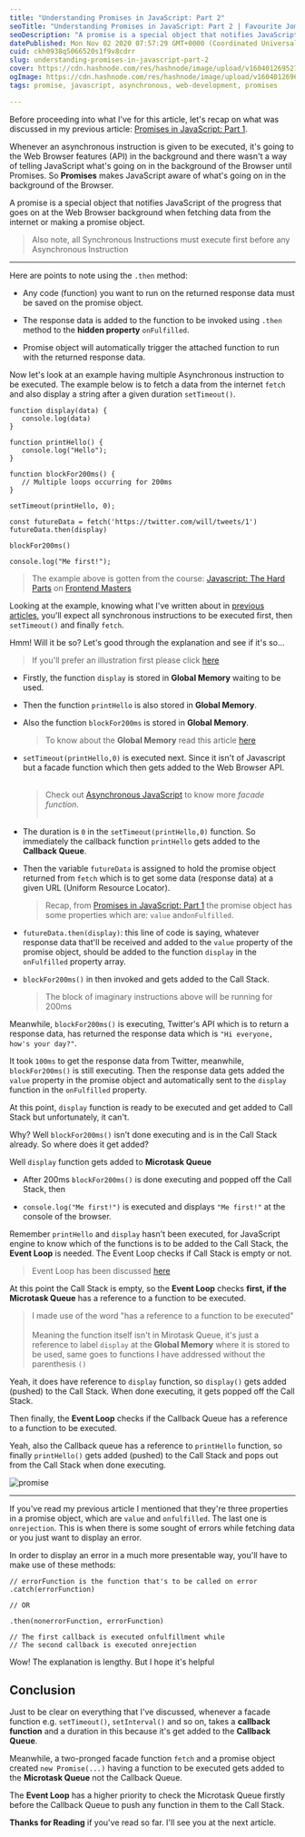 ```yaml
---
title: "Understanding Promises in JavaScript: Part 2"
seoTitle: "Understanding Promises in JavaScript: Part 2 | Favourite Jome"
seoDescription: "A promise is a special object that notifies JavaScript of the progress that goes on at the Web Browser background when fetching data from the internet or .."
datePublished: Mon Nov 02 2020 07:57:29 GMT+0000 (Coordinated Universal Time)
cuid: ckh0938q5066520s1f9v8cdrr
slug: understanding-promises-in-javascript-part-2
cover: https://cdn.hashnode.com/res/hashnode/image/upload/v1604012695271/4Kika9rWI.png
ogImage: https://cdn.hashnode.com/res/hashnode/image/upload/v1604012696455/D9Uw4YXaE.png
tags: promise, javascript, asynchronous, web-development, promises

---
```


Before proceeding into what I've for this article, let's recap on what was discussed in my previous article: [Promises in JavaScript: Part 1](https://favouritejome.hashnode.dev/promises-in-javascript-part-1).

Whenever an asynchronous instruction is given to be executed, it's going to the Web Browser features (API) in the background and there wasn't a way of telling JavaScript what's going on in the background of the Browser until Promises. So **Promises** makes JavaScript aware of what's going on in the background of the Browser.

A promise is a special object that notifies JavaScript of the progress that goes on at the Web Browser background when fetching data from the internet or making a promise object.

> Also note, all Synchronous Instructions must execute first before any Asynchronous Instruction

---

Here are points to note using the `.then` method:

- Any code (function) you want to run on the returned response data must be saved on the promise object.

- The response data is added to the function to be invoked using `.then` method to the **hidden property** `onFulfilled`.

- Promise object will automatically trigger the attached function to run with the returned response data.

Now let's look at an example having multiple Asynchronous instruction to be executed. The example below is to fetch a data from the internet `fetch` and also display a string after a given duration `setTimeout()`.

```
function display(data) {
   console.log(data)
}

function printHello() {
   console.log("Hello");
}

function blockFor200ms() {
   // Multiple loops occurring for 200ms
}

setTimeout(printHello, 0);

const futureData = fetch('https://twitter.com/will/tweets/1')
futureData.then(display)

blockFor200ms()

console.log("Me first!");
```

> The example above is gotten from the course: [Javascript: The Hard Parts](https://frontendmasters.com/courses/javascript-hard-parts-v2/) on [Frontend Masters](https://frontendmasters.com/)

Looking at the example, knowing what I've written about in [previous articles](https://favouritejome.hashnode.dev/promises-in-javascript-part-1), you'll expect all synchronous instructions to be executed first, then `setTimeout()` and finally `fetch`.

Hmm! Will it be so? Let's good through the explanation and see if it's so...

> If you'll prefer an illustration first please click [here](#image)

- Firstly, the function `display` is stored in **Global Memory** waiting to be used.

- Then the function `printHello` is also stored in **Global Memory**.

- Also the function `blockFor200ms` is stored in **Global Memory**.

  > To know about the **Global Memory** read this article [here](https://favouritejome.hashnode.dev/principles-of-javascript)

- `setTimeout(printHello,0)` is executed next. Since it isn't of Javascript but a facade function which then gets added to the Web Browser API.<br>
  <br>

  > Check out [Asynchronous JavaScript]() to know more _facade function_.<br><br>

- The duration is `0` in the `setTimeout(printHello,0)` function. So immediately the callback function `printHello` gets added to the **Callback Queue**.

- Then the variable `futureData` is assigned to hold the promise object returned from `fetch` which is to get some data (response data) at a given URL (Uniform Resource Locator).

   > Recap, from [Promises in JavaScript: Part 1](https://favouritejome.hashnode.dev/promises-in-javascript-part-1) the promise object has some properties which are: `value` and`onFulfilled`.

- `futureData.then(display)`: this line of code is saying, whatever response data that'll be received and added to the `value` property of the promise object, should be added to the function `display` in the `onFulfilled` property array.

- `blockFor200ms()` in then invoked and gets added to the Call Stack.

   > The block of imaginary instructions above will be running for 200ms

Meanwhile, `blockFor200ms()` is executing, Twitter's API which is to return a response data, has returned the response data which is `"Hi everyone, how's your day?"`.

It took `100ms` to get the response data from Twitter, meanwhile, `blockFor200ms()` is still executing. Then the response data gets added the `value` property in the promise object and automatically sent to the `display` function in the `onFulfilled` property.

At this point, `display` function is ready to be executed and get added to Call Stack but unfortunately, it can't.

Why? Well `blockFor200ms()` isn't done executing and is in the Call Stack already. So where does it get added?

Well `display` function gets added to **Microtask Queue**

- After 200ms `blockFor200ms()` is done executing and popped off the Call Stack, then

- `console.log("Me first!")` is executed and displays `"Me first!"` at the console of the browser.

Remember `printHello` and `display` hasn't been executed, for JavaScript engine to know which of the functions is to be added to the Call Stack, the **Event Loop** is needed. The Event Loop checks if Call Stack is empty or not.

> Event Loop has been discussed [here](https://favouritejome.hashnode.dev/asynchronous-javascript)

At this point the Call Stack is empty, so the **Event Loop** checks **first, if the Microtask Queue** has a reference to a function to be executed.

> I made use of the word "has a reference to a function to be executed" <br>
> <br>
> Meaning the function itself isn't in Mirotask Queue, it's just a reference to label `display` at the **Global Memory** where it is stored to be used, same goes to functions I have addressed without the parenthesis `()`

Yeah, it does have reference to `display` function, so `display()` gets added (pushed) to the Call Stack. When done executing, it gets popped off the Call Stack.

Then finally, the **Event Loop** checks if the Callback Queue has a reference to a function to be executed.

Yeah, also the Callback queue has a reference to `printHello` function, so finally `printHello()` gets added (pushed) to the Call Stack and pops out from the Call Stack when done executing.

<span id="image"></span>
![promise](https://jomefavourite.github.io/Images/promise2.png)

---

If you've read my previous article I mentioned that they're three properties in a promise object, which are `value` and `onfulfilled`. The last one is `onrejection`. This is when there is some sought of errors while fetching data or you just want to display an error.

In order to display an error in a much more presentable way, you'll have to make use of these methods:

```
// errorFunction is the function that's to be called on error
.catch(errorFunction)

// OR

.then(nonerrorFunction, errorFunction)

// The first callback is executed onfulfillment while
// The second callback is executed onrejection
```

Wow! The explanation is lengthy. But I hope it's helpful

## Conclusion

Just to be clear on everything that I've discussed, whenever a facade function e.g. `setTimeout()`, `setInterval()` and so on, takes a **callback function** and a duration in this because it's get added to the **Callback Queue**.

Meanwhile, a two-pronged facade function `fetch` and a promise object created `new Promise(...)` having a function to be executed gets added to the **Microtask Queue** not the Callback Queue.

The **Event Loop** has a higher priority to check the Microtask Queue firstly before the Callback Queue to push any function in them to the Call Stack.

**Thanks for Reading** if you've read so far. I'll see you at the next article.
